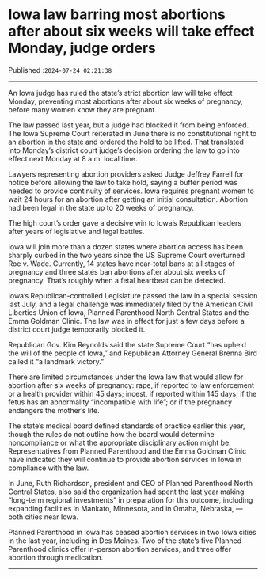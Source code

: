 # Iowa law barring most abortions after about six weeks will take effect Monday, judge orders

Published :`2024-07-24 02:21:38`

---

An Iowa judge has ruled the state’s strict abortion law will take effect Monday, preventing most abortions after about six weeks of pregnancy, before many women know they are pregnant.

The law passed last year, but a judge had blocked it from being enforced. The Iowa Supreme Court reiterated in June there is no constitutional right to an abortion in the state and ordered the hold to be lifted. That translated into Monday’s district court judge’s decision ordering the law to go into effect next Monday at 8 a.m. local time.

Lawyers representing abortion providers asked Judge Jeffrey Farrell for notice before allowing the law to take hold, saying a buffer period was needed to provide continuity of services. Iowa requires pregnant women to wait 24 hours for an abortion after getting an initial consultation. Abortion had been legal in the state up to 20 weeks of pregnancy.

The high court’s order gave a decisive win to Iowa’s Republican leaders after years of legislative and legal battles.

Iowa will join more than a dozen states where abortion access has been sharply curbed in the two years since the US Supreme Court overturned Roe v. Wade. Currently, 14 states have near-total bans at all stages of pregnancy and three states ban abortions after about six weeks of pregnancy. That’s roughly when a fetal heartbeat can be detected.

Iowa’s Republican-controlled Legislature passed the law in a special session last July, and a legal challenge was immediately filed by the American Civil Liberties Union of Iowa, Planned Parenthood North Central States and the Emma Goldman Clinic. The law was in effect for just a few days before a district court judge temporarily blocked it.

Republican Gov. Kim Reynolds said the state Supreme Court “has upheld the will of the people of Iowa,” and Republican Attorney General Brenna Bird called it “a landmark victory.”

There are limited circumstances under the Iowa law that would allow for abortion after six weeks of pregnancy: rape, if reported to law enforcement or a health provider within 45 days; incest, if reported within 145 days; if the fetus has an abnormality “incompatible with life”; or if the pregnancy endangers the mother’s life.

The state’s medical board defined standards of practice earlier this year, though the rules do not outline how the board would determine noncompliance or what the appropriate disciplinary action might be. Representatives from Planned Parenthood and the Emma Goldman Clinic have indicated they will continue to provide abortion services in Iowa in compliance with the law.

In June, Ruth Richardson, president and CEO of Planned Parenthood North Central States, also said the organization had spent the last year making “long-term regional investments” in preparation for this outcome, including expanding facilities in Mankato, Minnesota, and in Omaha, Nebraska, — both cities near Iowa.

Planned Parenthood in Iowa has ceased abortion services in two Iowa cities in the last year, including in Des Moines. Two of the state’s five Planned Parenthood clinics offer in-person abortion services, and three offer abortion through medication.

---

